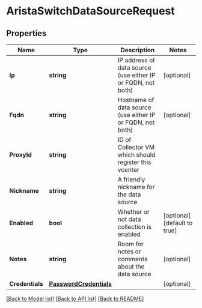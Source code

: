 # AristaSwitchDataSourceRequest

## Properties

Name | Type | Description | Notes
------------ | ------------- | ------------- | -------------
**Ip** | **string** | IP address of data source (use either IP or FQDN, not both) | [optional] 
**Fqdn** | **string** | Hostname of data source (use either IP or FQDN, not both) | [optional] 
**ProxyId** | **string** | ID of Collector VM which should register this vcenter | 
**Nickname** | **string** | A friendly nickname for the data source | 
**Enabled** | **bool** | Whether or not data collection is enabled | [optional] [default to true]
**Notes** | **string** | Room for notes or comments about the data source | [optional] 
**Credentials** | [**PasswordCredentials**](PasswordCredentials.md) |  | [optional] 

[[Back to Model list]](../README.md#documentation-for-models) [[Back to API list]](../README.md#documentation-for-api-endpoints) [[Back to README]](../README.md)


